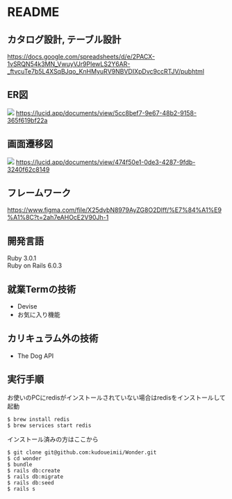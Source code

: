 # README


## カタログ設計, テーブル設計
https://docs.google.com/spreadsheets/d/e/2PACX-1vSRQN54k3MN_VwuyVJr9PlewLS2Y6AR-_ftvcuTe7b5L4XSqBJqo_KnHMyuRV9NBVDIXpDvc9ccRTJV/pubhtml

## ER図
![](image/ERD.png)
https://lucid.app/documents/view/5cc8bef7-9e67-48b2-9158-365f619bf22a

## 画面遷移図
![](image/STD.png)
https://lucid.app/documents/view/474f50e1-0de3-4287-9fdb-3240f62c8149

## フレームワーク
https://www.figma.com/file/X25dvbN8979AyZG8O2DIff/%E7%84%A1%E9%A1%8C?t=2ah7eAHOcE2V90Jh-1

## 開発言語  
Ruby 3.0.1  
Ruby on Rails 6.0.3

## 就業Termの技術
- Devise
- お気に入り機能

## カリキュラム外の技術
- The Dog API 

## 実行手順
お使いのPCにredisがインストールされていない場合はredisをインストールして起動

```
$ brew install redis
$ brew services start redis
```
インストール済みの方はここから
```
$ git clone git@github.com:kudoueimii/Wonder.git
$ cd wonder
$ bundle
$ rails db:create
$ rails db:migrate
$ rails db:seed
$ rails s
```